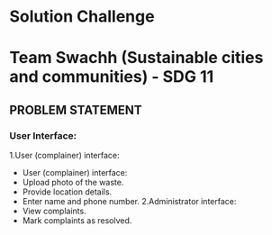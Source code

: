 # Solution Challenge
# Team Swachh (Sustainable cities and communities) - SDG 11
## PROBLEM STATEMENT


### User Interface:
1.User (complainer) interface:
- User (complainer) interface:
- Upload photo of the waste.
- Provide location details.
- Enter name and phone number.
2.Administrator interface:
- View complaints.
- Mark complaints as resolved.



